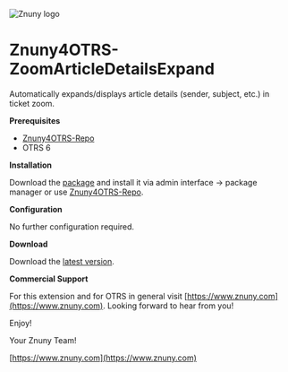 ![Znuny logo](http://znuny.com/assets/images/logo_small.png)

Znuny4OTRS-ZoomArticleDetailsExpand
=================
Automatically expands/displays article details (sender, subject, etc.) in ticket zoom.

**Prerequisites**

- [Znuny4OTRS-Repo](https://www.znuny.com/add-ons/znuny4otrs-repository)
- OTRS 6

**Installation**

Download the [package](https://addons.znuny.com/api/addon_repos/public/1166/latest) and install it via admin interface -> package manager or use [Znuny4OTRS-Repo](https://www.znuny.com/add-ons/znuny4otrs-repository).

**Configuration**

No further configuration required.

**Download**

Download the [latest version](https://addons.znuny.com/api/addon_repos/public/1166/latest).

**Commercial Support**

For this extension and for OTRS in general visit [https://www.znuny.com](https://www.znuny.com). Looking forward to hear from you!

Enjoy!

 Your Znuny Team!

 [https://www.znuny.com](https://www.znuny.com)
